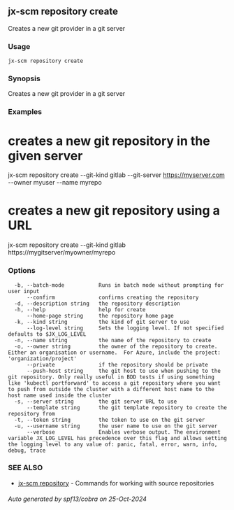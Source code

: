 ## jx-scm repository create

Creates a new git provider in a git server

### Usage

```
jx-scm repository create
```

### Synopsis

Creates a new git provider in a git server

### Examples

  # creates a new git repository in the given server
  jx-scm repository create --git-kind gitlab --git-server https://myserver.com --owner myuser --name myrepo
  
  # creates a new git repository using a URL
  jx-scm repository create --git-kind gitlab https://mygitserver/myowner/myrepo

### Options

```
  -b, --batch-mode           Runs in batch mode without prompting for user input
      --confirm              confirms creating the repository
  -d, --description string   the repository description
  -h, --help                 help for create
      --home-page string     the repository home page
  -k, --kind string          the kind of git server to use
      --log-level string     Sets the logging level. If not specified defaults to $JX_LOG_LEVEL
  -n, --name string          the name of the repository to create
  -o, --owner string         the owner of the repository to create. Either an organisation or username.  For Azure, include the project: 'organization/project'
      --private              if the repository should be private
      --push-host string     the git host to use when pushing to the git repository. Only really useful in BDD tests if using something like 'kubectl portforward' to access a git repository where you want to push from outside the cluster with a different host name to the host name used inside the cluster
  -s, --server string        the git server URL to use
      --template string      the git template repository to create the repository from
  -t, --token string         the token to use on the git server
  -u, --username string      the user name to use on the git server
      --verbose              Enables verbose output. The environment variable JX_LOG_LEVEL has precedence over this flag and allows setting the logging level to any value of: panic, fatal, error, warn, info, debug, trace
```

### SEE ALSO

* [jx-scm repository](jx-scm_repository.md)	 - Commands for working with source repositories

###### Auto generated by spf13/cobra on 25-Oct-2024
